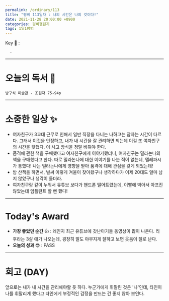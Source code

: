 ```yaml
---
permalink: /ordinary/113
title: "평비 113일차 : 나의 시간은 나의 것이다!"
date: 2021-11-28 20:00:00 +0900
categories: 평비챌린지
tags: 1일1평범
---
```

Key 🔑 : 
```
  - 
```

---
# 오늘의 독서 📕
`방구석 미술관 - 조원재 75~94p`  


---
# 소중한 일상 ✨
- 여자친구가 3교대 근무로 인해서 일반 직장을 다니는 나하고는 잠자는 시간이 다르다. 그래서 이것을 인정하고, 내가 내 시간을 잘 관리하면 되는데 이걸 또 여자친구의 시간을 탓했다. 이 사고 방식을 정말 바꿔야 한다.
- 품격에 관한 책을 구매했다고 여자친구에게 이야기했더니, 여자친구는 밀라논나의 책을 구매했다고 한다. 따로 밀라논나에 대한 이야기를 나눈 적이 없는데, 텔레파시가 통했다! 나는 밀라논나에게 영향을 받아 품격에 대해 관심을 갖게 되었는데!
- 밤 산책을 하면서, 벌써 이렇게 겨울이 찾아왔구나 생각하다가 이제 20대도 얼마 남지 않았구나 생각이 들더라.
- 여자친구랑 같이 누워서 유튜브 보다가 핸드폰 떨어트렸는데, 이빨에 박아서 아프진 않았는데 임플란트 할 뻔 했다!

---
# Today's Award
- **가장 좋았던 순간** 👍 : 왜인지 최근 유튜브에 갓난아기들 동영상이 많이 나온다. 리후라는 3살 애가 나오는데, 굉장히 말도 야무지게 잘하고 보면 웃음이 절로 난다.
- **오늘의 성과** 😎 : PASS

---
# 회고 (DAY)
앞으로는 내가 내 시간을 관리해야할 듯 하다. 누군가에게 휘말린 것은 '나'인데, 타인이 나를 휘말리게 했다고 타인에게 부정적인 감정을 만드는 건 좋지 않아 보인다.